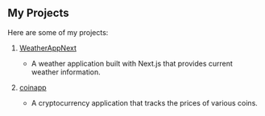 ## My Projects

Here are some of my projects:

1. [WeatherAppNext](https://github.com/jinpark1/WeatherAppNext)
   - A weather application built with Next.js that provides current weather information.

2. [coinapp](https://github.com/jinpark1/coinapp)
   - A cryptocurrency application that tracks the prices of various coins.
